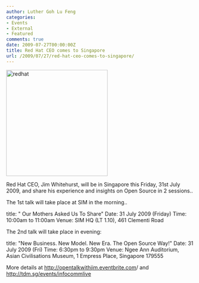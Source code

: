 ```yaml
---
author: Luther Goh Lu Feng
categories:
- Events
- External
- Featured
comments: true
date: 2009-07-27T00:00:00Z
title: Red Hat CEO comes to Singapore
url: /2009/07/27/red-hat-ceo-comes-to-singapore/
---
```


<a href="/img/2009/07/redhat.jpg"><img src="/img/2009/07/redhat.jpg" alt="redhat" title="redhat" width="272" height="285" class="aligncenter size-full wp-image-668" /></a>

Red Hat CEO, Jim Whitehurst, will be in Singapore this Friday, 31st July 2009, and share his experience and insights on Open Source in 2 sessions..

The 1st talk will take place at SIM in the morning..

title: "   Our Mothers Asked Us To Share"
Date:   31 July 2009 (Friday)
Time:   10:00am to 11:00am
Venue: SIM HQ (LT 1.10), 461 Clementi Road

The 2nd talk will take place in evening:

title: "New Business. New Model. New Era. The Open Source Way!"
Date: 31 July 2009 (Fri)
Time: 6:30pm to 9:30pm
Venue: Ngee Ann Auditorium, Asian Civilisations Museum, 1 Empress Place, Singapore 179555

More details at <a href="http://opentalkwithjim.eventbrite.com">http://opentalkwithjim.eventbrite.com</a>/ and <a href="http://tdm.sg/events/infocommlive">http://tdm.sg/events/infocommlive</a>
